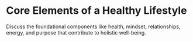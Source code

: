 # Core Elements of a Healthy Lifestyle

Discuss the foundational components like health, mindset, relationships, energy, and purpose that contribute to holistic well-being.